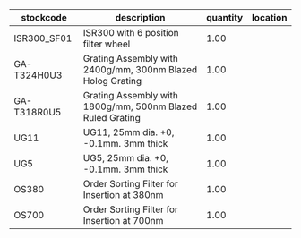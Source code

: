 |stockcode|description|quantity|location|
|---------|-----------|--------|--------|
|ISR300_SF01|ISR300 with 6 position filter wheel|1.00||
|GA-T324H0U3|Grating Assembly with 2400g/mm, 300nm Blazed Holog Grating|1.00||
|GA-T318R0U5|Grating Assembly with 1800g/mm, 500nm Blazed Ruled Grating|1.00||
|UG11|UG11, 25mm dia. +0, -0.1mm. 3mm thick|1.00||
|UG5|UG5, 25mm dia. +0, -0.1mm. 3mm thick|1.00||
|OS380|Order Sorting Filter for Insertion at 380nm|1.00||
|OS700|Order Sorting Filter for Insertion at 700nm|1.00||
